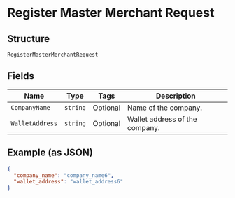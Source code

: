 
# Register Master Merchant Request

## Structure

`RegisterMasterMerchantRequest`

## Fields

| Name | Type | Tags | Description |
|  --- | --- | --- | --- |
| `CompanyName` | `string` | Optional | Name of the company. |
| `WalletAddress` | `string` | Optional | Wallet address of the company. |

## Example (as JSON)

```json
{
  "company_name": "company_name6",
  "wallet_address": "wallet_address6"
}
```

